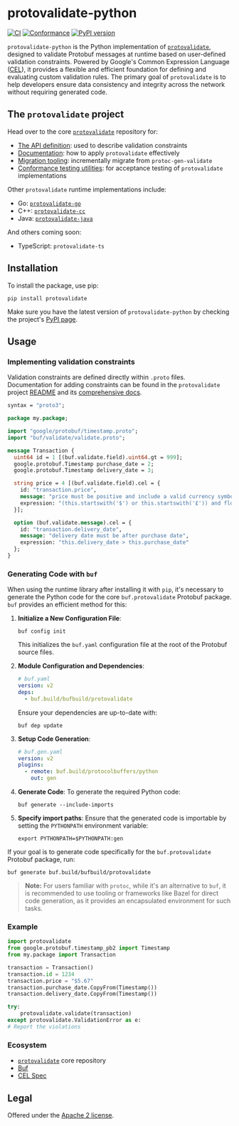 # protovalidate-python

[![CI](https://github.com/bufbuild/protovalidate-python/actions/workflows/ci.yaml/badge.svg)](https://github.com/bufbuild/protovalidate-python/actions/workflows/ci.yaml)
[![Conformance](https://github.com/bufbuild/protovalidate-python/actions/workflows/conformance.yaml/badge.svg)](https://github.com/bufbuild/protovalidate-python/actions/workflows/conformance.yaml)
[![PyPI version](https://badge.fury.io/py/protovalidate.svg)](https://badge.fury.io/py/protovalidate)

`protovalidate-python` is the Python implementation of [`protovalidate`](https://github.com/bufbuild/protovalidate),
designed to validate Protobuf messages at runtime based on user-defined validation constraints. Powered by Google's
Common Expression Language ([CEL](https://github.com/google/cel-spec)), it provides a flexible and efficient foundation
for defining and evaluating custom validation rules. The primary goal of `protovalidate` is to help developers ensure
data consistency and integrity across the network without requiring generated code.

## The `protovalidate` project

Head over to the core [`protovalidate`](https://github.com/bufbuild/protovalidate/) repository for:

- [The API definition](https://github.com/bufbuild/protovalidate/tree/main/proto/protovalidate/buf/validate/validate.proto):
  used to describe validation constraints
- [Documentation](https://github.com/bufbuild/protovalidate/tree/main/docs): how to apply `protovalidate` effectively
- [Migration tooling](https://github.com/bufbuild/protovalidate/tree/main/docs/migrate.md): incrementally migrate
  from `protoc-gen-validate`
- [Conformance testing utilities](https://github.com/bufbuild/protovalidate/tree/main/docs/conformance.md): for
  acceptance testing of `protovalidate` implementations

Other `protovalidate` runtime implementations include:

- Go: [`protovalidate-go`](https://github.com/bufbuild/protovalidate-go)
- C++: [`protovalidate-cc`](https://github.com/bufbuild/protovalidate-cc)
- Java: [`protovalidate-java`](https://github.com/bufbuild/protovalidate-java)

And others coming soon:

- TypeScript: `protovalidate-ts`

## Installation

To install the package, use pip:

```shell
pip install protovalidate
```

Make sure you have the latest version of `protovalidate-python` by checking the
project's [PyPI page](https://pypi.org/project/protovalidate/).

## Usage

### Implementing validation constraints

Validation constraints are defined directly within `.proto` files. Documentation for adding constraints can be found in
the `protovalidate` project [README](https://github.com/bufbuild/protovalidate) and
its [comprehensive docs](https://github.com/bufbuild/protovalidate/tree/main/docs).

```protobuf
syntax = "proto3";

package my.package;

import "google/protobuf/timestamp.proto";
import "buf/validate/validate.proto";

message Transaction {
  uint64 id = 1 [(buf.validate.field).uint64.gt = 999];
  google.protobuf.Timestamp purchase_date = 2;
  google.protobuf.Timestamp delivery_date = 3;

  string price = 4 [(buf.validate.field).cel = {
    id: "transaction.price",
    message: "price must be positive and include a valid currency symbol ($ or £)",
    expression: "(this.startswith('$') or this.startswith('£')) and float(this[1:]) > 0"
  }];

  option (buf.validate.message).cel = {
    id: "transaction.delivery_date",
    message: "delivery date must be after purchase date",
    expression: "this.delivery_date > this.purchase_date"
  };
}
```

### Generating Code with `buf`

When using the runtime library after installing it with `pip`, it's necessary to generate the Python code for the core `buf.protovalidate` Protobuf package. `buf` provides an efficient method for this:

1. **Initialize a New Configuration File**:
   ```shell
   buf config init
   ```
   This initializes the `buf.yaml` configuration file at the root of the Protobuf source files.

2. **Module Configuration and Dependencies**:
   ```yaml
   # buf.yaml
   version: v2
   deps:
     - buf.build/bufbuild/protovalidate
   ```

   Ensure your dependencies are up-to-date with:
   ```shell
   buf dep update
   ```

3. **Setup Code Generation**:
   ```yaml
   # buf.gen.yaml
   version: v2
   plugins:
     - remote: buf.build/protocolbuffers/python
       out: gen
   ```

4. **Generate Code**:
   To generate the required Python code:
   ```shell
   buf generate --include-imports
   ```

5. **Specify import paths**:
   Ensure that the generated code is importable by setting the `PYTHONPATH` environment variable:
   ```shell
   export PYTHONPATH=$PYTHONPATH:gen
   ```

If your goal is to generate code specifically for the `buf.protovalidate` Protobuf package, run:
```shell
buf generate buf.build/bufbuild/protovalidate
```

> **Note:** For users familiar with `protoc`, while it's an alternative to `buf`, it is recommended to use tooling or frameworks like Bazel for direct code generation, as it provides an encapsulated environment for such tasks.

### Example

```python
import protovalidate
from google.protobuf.timestamp_pb2 import Timestamp
from my.package import Transaction

transaction = Transaction()
transaction.id = 1234
transaction.price = "$5.67"
transaction.purchase_date.CopyFrom(Timestamp())
transaction.delivery_date.CopyFrom(Timestamp())

try:
    protovalidate.validate(transaction)
except protovalidate.ValidationError as e:
# Report the violations
```

### Ecosystem

- [`protovalidate`](https://github.com/bufbuild/protovalidate) core repository
- [Buf](https://buf.build)
- [CEL Spec](https://github.com/google/cel-spec)

## Legal

Offered under the [Apache 2 license][license].

[license]: LICENSE
[buf]: https://buf.build
[buf-mod]: https://buf.build/bufbuild/protovalidate
[cel-go]: https://github.com/google/cel-go
[cel-spec]: https://github.com/google/cel-spec
